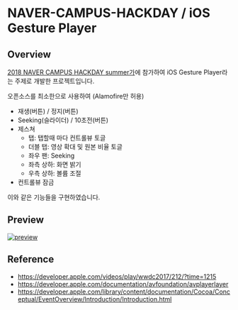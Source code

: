 # NAVER-CAMPUS-HACKDAY / iOS Gesture Player

## Overview

[2018 NAVER CAMPUS HACKDAY summer가](https://d2.naver.com/news/5277651)에 참가하여 iOS Gesture Player라는 주제로 개발한 프로젝트입니다.

오픈소스를 최소한으로 사용하여 (Alamofire만 허용)

- 재생(버튼) / 정지(버튼) 
- Seeking(슬라이더) / 10초전(버튼) 
- 제스쳐 
  - 탭: 탭할때 마다 컨트롤뷰 토글 
  - 더블 탭: 영상 확대 및 원본 비율 토글 
  - 좌우 팬:  Seeking 
  - 좌측 상하: 화면 밝기
  - 우측 상하: 볼륨 조절 
- 컨트롤뷰 잠금 

이와 같은 기능들을 구현하였습니다.

## Preview

[![preview](http://img.youtube.com/vi/2bisYhHHs7M/0.jpg)](http://www.youtube.com/watch?v=2bisYhHHs7M)

## Reference

- https://developer.apple.com/videos/play/wwdc2017/212/?time=1215
- https://developer.apple.com/documentation/avfoundation/avplayerlayer
- https://developer.apple.com/library/content/documentation/Cocoa/Conceptual/EventOverview/Introduction/Introduction.html
